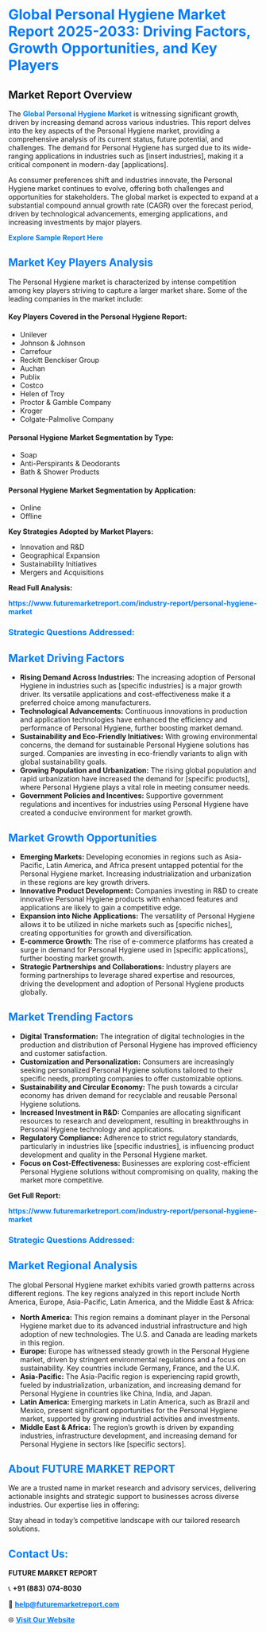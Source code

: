 <h1 style="color: #007BFF;">Global Personal Hygiene Market Report 2025-2033: Driving Factors, Growth Opportunities, and Key Players</h1>

<section id="overview">
<h2>Market Report Overview</h2>
<p>The <a href="https://www.futuremarketreport.com/industry-report/personal-hygiene-market" style="color: #007BFF; text-decoration: none;"><strong>Global Personal Hygiene Market</strong></a> is witnessing significant growth, driven by increasing demand across various industries. This report delves into the key aspects of the Personal Hygiene market, providing a comprehensive analysis of its current status, future potential, and challenges. The demand for Personal Hygiene has surged due to its wide-ranging applications in industries such as [insert industries], making it a critical component in modern-day [applications].</p>
<p>As consumer preferences shift and industries innovate, the Personal Hygiene market continues to evolve, offering both challenges and opportunities for stakeholders. The global market is expected to expand at a substantial compound annual growth rate (CAGR) over the forecast period, driven by technological advancements, emerging applications, and increasing investments by major players.</p>
</section>

<section id="overview">
<p><a href="https://www.futuremarketreport.com/request-sample/reportId=97893" style="color: #007BFF; text-decoration: none;"><strong>Explore Sample Report Here</strong></a></p>
</section>

<section id="key-players">
<h2 style="color: #007BFF;">Market Key Players Analysis</h2>
<p>The Personal Hygiene market is characterized by intense competition among key players striving to capture a larger market share. Some of the leading companies in the market include:</p>
<h4>Key Players Covered in the Personal Hygiene Report:</h4>
<ul><li>Unilever</li><li>Johnson &amp; Johnson</li><li>Carrefour</li><li>Reckitt Benckiser Group</li><li>Auchan</li><li>Publix</li><li>Costco</li><li>Helen of Troy</li><li>Proctor &amp; Gamble Company</li><li>Kroger</li><li>Colgate-Palmolive Company</li></ul>
<h4>Personal Hygiene Market Segmentation by Type:</h4>
<ul><li>Soap</li><li>Anti-Perspirants &amp; Deodorants</li><li>Bath &amp; Shower Products</li></ul>

<h4>Personal Hygiene Market Segmentation by Application:</h4>
<ul><li>Online</li><li>Offline</li></ul>
<p><strong>Key Strategies Adopted by Market Players:</strong></p>
<ul>
<li>Innovation and R&D</li>
<li>Geographical Expansion</li>
<li>Sustainability Initiatives</li>
<li>Mergers and Acquisitions</li>
</ul>
</section>

<section>
<p><strong>Read Full Analysis: </strong></p><a href="https://www.futuremarketreport.com/industry-report/personal-hygiene-market" style="color: #007BFF; text-decoration: none;"><strong>https://www.futuremarketreport.com/industry-report/personal-hygiene-market</strong></a>
<h3 style="color: #007BFF;">Strategic Questions Addressed:</h3>
</section>

<section id="driving-factors">
<h2 style="color: #007BFF;">Market Driving Factors</h2>
<ul>
<li><strong>Rising Demand Across Industries:</strong> The increasing adoption of Personal Hygiene in industries such as [specific industries] is a major growth driver. Its versatile applications and cost-effectiveness make it a preferred choice among manufacturers.</li>
<li><strong>Technological Advancements:</strong> Continuous innovations in production and application technologies have enhanced the efficiency and performance of Personal Hygiene, further boosting market demand.</li>
<li><strong>Sustainability and Eco-Friendly Initiatives:</strong> With growing environmental concerns, the demand for sustainable Personal Hygiene solutions has surged. Companies are investing in eco-friendly variants to align with global sustainability goals.</li>
<li><strong>Growing Population and Urbanization:</strong> The rising global population and rapid urbanization have increased the demand for [specific products], where Personal Hygiene plays a vital role in meeting consumer needs.</li>
<li><strong>Government Policies and Incentives:</strong> Supportive government regulations and incentives for industries using Personal Hygiene have created a conducive environment for market growth.</li>
</ul>
</section>

<section id="growth-opportunities">
<h2 style="color: #007BFF;">Market Growth Opportunities</h2>
<ul>
<li><strong>Emerging Markets:</strong> Developing economies in regions such as Asia-Pacific, Latin America, and Africa present untapped potential for the Personal Hygiene market. Increasing industrialization and urbanization in these regions are key growth drivers.</li>
<li><strong>Innovative Product Development:</strong> Companies investing in R&D to create innovative Personal Hygiene products with enhanced features and applications are likely to gain a competitive edge.</li>
<li><strong>Expansion into Niche Applications:</strong> The versatility of Personal Hygiene allows it to be utilized in niche markets such as [specific niches], creating opportunities for growth and diversification.</li>
<li><strong>E-commerce Growth:</strong> The rise of e-commerce platforms has created a surge in demand for Personal Hygiene used in [specific applications], further boosting market growth.</li>
<li><strong>Strategic Partnerships and Collaborations:</strong> Industry players are forming partnerships to leverage shared expertise and resources, driving the development and adoption of Personal Hygiene products globally.</li>
</ul>
</section>

<section id="trending-factors">
<h2 style="color: #007BFF;">Market Trending Factors</h2>
<ul>
<li><strong>Digital Transformation:</strong> The integration of digital technologies in the production and distribution of Personal Hygiene has improved efficiency and customer satisfaction.</li>
<li><strong>Customization and Personalization:</strong> Consumers are increasingly seeking personalized Personal Hygiene solutions tailored to their specific needs, prompting companies to offer customizable options.</li>
<li><strong>Sustainability and Circular Economy:</strong> The push towards a circular economy has driven demand for recyclable and reusable Personal Hygiene solutions.</li>
<li><strong>Increased Investment in R&D:</strong> Companies are allocating significant resources to research and development, resulting in breakthroughs in Personal Hygiene technology and applications.</li>
<li><strong>Regulatory Compliance:</strong> Adherence to strict regulatory standards, particularly in industries like [specific industries], is influencing product development and quality in the Personal Hygiene market.</li>
<li><strong>Focus on Cost-Effectiveness:</strong> Businesses are exploring cost-efficient Personal Hygiene solutions without compromising on quality, making the market more competitive.</li>
</ul>
</section>

<section>
<p><strong>Get Full Report: </strong></p><a href="https://www.futuremarketreport.com/industry-report/personal-hygiene-market" style="color: #007BFF; text-decoration: none;"><strong>https://www.futuremarketreport.com/industry-report/personal-hygiene-market</strong></a>
<h3 style="color: #007BFF;">Strategic Questions Addressed:</h3>
</section>


<section id="regional-analysis">
<h2 style="color: #007BFF;">Market Regional Analysis</h2>
<p>The global Personal Hygiene market exhibits varied growth patterns across different regions. The key regions analyzed in this report include North America, Europe, Asia-Pacific, Latin America, and the Middle East & Africa:</p>
<ul>
<li><strong>North America:</strong> This region remains a dominant player in the Personal Hygiene market due to its advanced industrial infrastructure and high adoption of new technologies. The U.S. and Canada are leading markets in this region.</li>
<li><strong>Europe:</strong> Europe has witnessed steady growth in the Personal Hygiene market, driven by stringent environmental regulations and a focus on sustainability. Key countries include Germany, France, and the U.K.</li>
<li><strong>Asia-Pacific:</strong> The Asia-Pacific region is experiencing rapid growth, fueled by industrialization, urbanization, and increasing demand for Personal Hygiene in countries like China, India, and Japan.</li>
<li><strong>Latin America:</strong> Emerging markets in Latin America, such as Brazil and Mexico, present significant opportunities for the Personal Hygiene market, supported by growing industrial activities and investments.</li>
<li><strong>Middle East & Africa:</strong> The region’s growth is driven by expanding industries, infrastructure development, and increasing demand for Personal Hygiene in sectors like [specific sectors].</li>
</ul>
</section>

<footer>
<h2 style="color: #007BFF;">About FUTURE MARKET REPORT</h2>
<p>We are a trusted name in market research and advisory services, delivering actionable insights and strategic support to businesses across diverse industries. Our expertise lies in offering:</p>

<p>Stay ahead in today’s competitive landscape with our tailored research solutions.</p>

<h2 style="color: #007BFF;">Contact Us:</h2>
<p><strong>FUTURE MARKET REPORT</strong></p>
<p>📞 <strong>+91 (883) 074-8030</strong></p>
<p>📧 <strong><a href="mailto:help@futuremarketreport.com" style="color: #007BFF;">help@futuremarketreport.com</a></strong></p>
<p>🌐 <strong><a href="https://www.futuremarketreport.com/" style="color: #007BFF;">Visit Our Website</a></strong></p>
</footer>